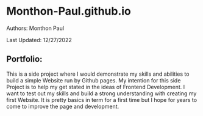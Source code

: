 # Monthon-Paul.github.io
Authors: Monthon Paul

Last Updated: 12/27/2022

## Portfolio: 
This is a side project where I would demonstrate my skills and abilities to build a simple Website run by Github pages.
My intention for this side Project is to help my get stated in the ideas of Frontend Development. 
I want to test out my skills and build a strong understanding with creating my first Website. 
It is pretty basics in term for a first time but I hope for years to come to improve the page and development.
